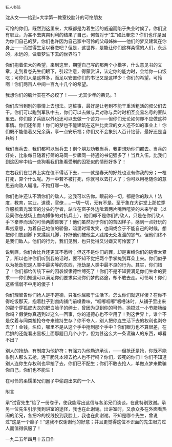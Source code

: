     狂人书简 

   沈从文——给到×大学第一教室绞脑汁的可怜朋友 

   可怜的你们，既然到这里来，大概都是为着生活的威迫而陷于失业时候了。你们没有职业，为甚不去爽爽利利的结果了自己，何苦对于“生”如此眷恋？你们也许是因为你们自己的梦，你们也许因为自己家中可怜的父母姊妹——他们的梦又建筑在你身上——而觉得生足以眷恋吧？但是，这世界，是能让你们这样柔懦的人们，永远的，永远的，做着梦生下去的世界吗？

   你们抱着偌大的希望，来到这里，期望自己写的那两个小楷字，什么意见书的文章，走到看卷先生们眼下，引起注意，得蒙赏识，认定你的能力时，会给你一口饭吃；可你们人是这样多，而足以安置你们的书记又是这样少！你们的希望，可怜啊！你们两百人中间一百九十几个的希望。

   我想你们的脑汁实在不必绞了！—— 尤其少年的弟兄。? 

   你们应当到别的事情上去想法。这桩事，最好是让老到不能干重活粗活的叔父们去干。你们可以跑到军队中去，你们可以去做与兵对称与兵时时相互变易名号的匪队里去。你们除了兵匪以外也还可以去做一个苦力——但你们无论如何却不应做这种事情。你们还年青！你们的梦也不能建筑在这种比卖淫的女人还不如的事业上！你们既不能借着父兄余荫，享一点安乐福；你们又不会象别人百计钻营，最好还是当兵哟！

   我们当兵去，我们都可以当兵去！别个朋友劝我当兵，我更想劝你们都去。当兵的好处，比象每日随着打筛的马同一步骤同一待遇的书记强多了！当兵入伍，比我们到这囚牢中给一些狗看我们象看受刑的囚犯似的情形好多了！

   左右我们在世界上实在值不得活下去，——就是春天的好处也没有你我的分；一枪打死，算个什么呢。万一中若不被打死，你就可以去打人了；你可以用枪随你的意思去向敌人瞄准，不拘打哪一块。

   你们也许还认不清你们的敌人。这我可以告你。眼前的一切，都是你的敌人！法度，教育，实业，道德，官僚……一切一切，无有不是。至于象在大讲堂上那位穿洋服梳着光溜溜的分头的学者，站立在窗子外边呲着两片嘴唇嘻笑的未来学者（以及同你在战场上血肉搏争的对抗兵士），他们却不是你们的敌人，只是在你们敌人手下豢养而活的可怜两脚兽罢了！他们虽然对于你们的苦囚样子，感到一点好玩的卑劣意思，为着自己地位的骄傲，暗里时常发笑，也间或会于不能自己的时候，想把你们放到脚下来蹂躏几脚，抒抒他们被他主人践踏无处发泄的怨气。但他们终不是我们敌人。他们的行为，我们见到，也只觉得又讨嫌又可怜罢了！

   说到匪，你们会比兵还更其不愿听；但这不是你们的罪，却是束缚你们的链索太紧了，所以也许你们听到我的话时，要不知不觉把两个手掌掩到耳朵上来。你们似乎以为抢劫犯是人类中最劣等的东西，抢劫是人类中最不良的行为。其实，你们错了！你们都给传统下来的因袭奴隶德性缚死了！你们不是不知要满足你们生命的要求——你们知道可以满足你们要求实现你们梦的路途，却不敢去走。可怜啊！你们这些懦弱不中用的傻子！

   你们理智告你们抢人是不道德，只准你屈服于生活下。怎么你们就这样傻？在你不得吃饭那天，抱着肚子到卤肉铺门前嗅香味，“啯嘟啯嘟”咽唾沫时，从铺子里出来的那个穿狐皮大衣的肥白脸子的绅士，曾因为见到你的可怜，抛掷过一小节腊肠给你吗？假使你真遇到过这么一回事，你的道德心也不空用了！到这世界上，谁个不是仗着与同类抢抢夺夺来维持生存？你不夺人，别人把你连生活下去的权利也剥夺去了！金钱，名位，哪里不是从这个手中抢到那个手中？你们眼力也不算很差，在后排的还能看出黑板上面那题目几个小字，但为甚这么大一条谎骗人的东西，却看不出？

   别人的抢劫，有制度为他护符；有强力为他勒迫承认，——但抢还是抢，你既不能象别人那么去抢，连干脆凭本领去抢人也不行吗？你们，该死的你们！你们不知道别人连你生存权利也早抢了去，你们已不配生；你们不敢去抢人，单做点梦来欺骗你自己，你们也不能生！

   在可怜的柔懦弟兄们圈子中偷跑出来的一个人 

   附言 

   承“试官先生”给了一份卷子，使我能写出这信与各弟兄们谈谈，在此特别致谢。承另一位先生引示我到讲室的途径，我也在此谢谢。出讲室时，又承众多在外面看热闹的弟兄，各把冷的视线投到我脸上，我也在此谢谢。不知是哪个先生，曾说过“这是一个癫子！”这我不仅谢谢他的好意；并且更觉得这位不识面的先生眼力过人而值得佩服了！

   一九二五年四月十五日作 

